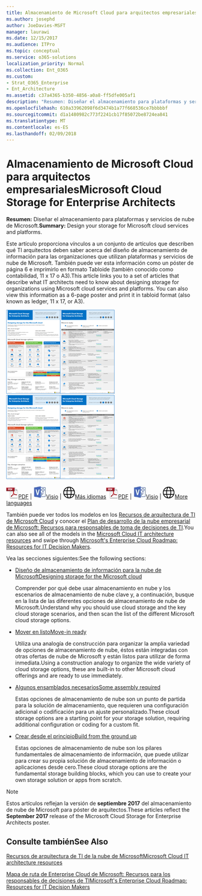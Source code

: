 ```yaml
---
title: Almacenamiento de Microsoft Cloud para arquitectos empresariales
ms.author: josephd
author: JoeDavies-MSFT
manager: laurawi
ms.date: 12/15/2017
ms.audience: ITPro
ms.topic: conceptual
ms.service: o365-solutions
localization_priority: Normal
ms.collection: Ent_O365
ms.custom:
- Strat_O365_Enterprise
- Ent_Architecture
ms.assetid: c37a4365-b350-4856-a0a8-ff5dfe005af1
description: "Resumen: Diseñar el almacenamiento para plataformas y servicios de nube de Microsoft."
ms.openlocfilehash: 610a33962098f6d3474b1a77f668536ce7bbbbbf
ms.sourcegitcommit: d1a1480982c773f2241cb17f85072be8724ea841
ms.translationtype: MT
ms.contentlocale: es-ES
ms.lasthandoff: 02/09/2018
---
```

# <a name="microsoft-cloud-storage-for-enterprise-architects"></a><span data-ttu-id="27f4f-103">Almacenamiento de Microsoft Cloud para arquitectos empresariales</span><span class="sxs-lookup"><span data-stu-id="27f4f-103">Microsoft Cloud Storage for Enterprise Architects</span></span>

 <span data-ttu-id="27f4f-104">**Resumen:** Diseñar el almacenamiento para plataformas y servicios de nube de Microsoft.</span><span class="sxs-lookup"><span data-stu-id="27f4f-104">**Summary:** Design your storage for Microsoft cloud services and platforms.</span></span>
  
<span data-ttu-id="27f4f-p101">Este artículo proporciona vínculos a un conjunto de artículos que describen qué TI arquitectos deben saber acerca del diseño de almacenamiento de información para las organizaciones que utilizan plataformas y servicios de nube de Microsoft. También puede ver esta información como un póster de página 6 e imprimirlo en formato Tabloide (también conocido como contabilidad, 11 x 17 o A3).</span><span class="sxs-lookup"><span data-stu-id="27f4f-p101">This article links you to a set of articles that describe what IT architects need to know about designing storage for organizations using Microsoft cloud services and platforms. You can also view this information as a 6-page poster and print it in tabloid format (also known as ledger, 11 x 17, or A3).</span></span>
  
<span data-ttu-id="27f4f-107">[![Imagen de miniatura para el modelo de almacenamiento de nube de Microsoft](images/0d4e2eb9-1109-4b3b-bf9e-2f3eff2e2cc4.png)  
](https://www.microsoft.com/download/details.aspx?id=49552)</span><span class="sxs-lookup"><span data-stu-id="27f4f-107">[![Thumb image for Microsoft cloud storage model](images/0d4e2eb9-1109-4b3b-bf9e-2f3eff2e2cc4.png)  
](https://www.microsoft.com/download/details.aspx?id=49552)</span></span>
  
<span data-ttu-id="27f4f-108">![Archivo PDF](images/ITPro_Other_PDFicon.png)[PDF](https://go.microsoft.com/fwlink/p/?linkid=842079) | ![Archivo de Visio](images/ITPro_Other_VisioIcon.jpg)[Visio](https://go.microsoft.com/fwlink/p/?linkid=842080) | ![Ver una página con versiones en otros idiomas](images/e16c992d-b0f8-48ae-bf44-db7a9fcaab9e.png)[Más idiomas](https://www.microsoft.com/download/details.aspx?id=49552)</span><span class="sxs-lookup"><span data-stu-id="27f4f-108">![PDF file](images/ITPro_Other_PDFicon.png)[PDF](https://go.microsoft.com/fwlink/p/?linkid=842079) | ![Visio file](images/ITPro_Other_VisioIcon.jpg)[Visio](https://go.microsoft.com/fwlink/p/?linkid=842080) | ![See a page with versions in additional languages](images/e16c992d-b0f8-48ae-bf44-db7a9fcaab9e.png)[More languages](https://www.microsoft.com/download/details.aspx?id=49552)</span></span>
  
<span data-ttu-id="27f4f-109">También puede ver todos los modelos en los [Recursos de arquitectura de TI de Microsoft Cloud](microsoft-cloud-it-architecture-resources.md) y conocer el [Plan de desarrollo de la nube empresarial de Microsoft: Recursos para responsables de toma de decisiones de TI](https://aka.ms/cloudarchitecture).</span><span class="sxs-lookup"><span data-stu-id="27f4f-109">You can also see all of the models in the [Microsoft Cloud IT architecture resources](microsoft-cloud-it-architecture-resources.md) and swipe through [Microsoft's Enterprise Cloud Roadmap: Resources for IT Decision Makers](https://aka.ms/cloudarchitecture).</span></span>
  
<span data-ttu-id="27f4f-110">Vea las secciones siguientes:</span><span class="sxs-lookup"><span data-stu-id="27f4f-110">See the following sections:</span></span>
  
- [<span data-ttu-id="27f4f-111">Diseño de almacenamiento de información para la nube de Microsoft</span><span class="sxs-lookup"><span data-stu-id="27f4f-111">Designing storage for the Microsoft cloud</span></span>](designing-storage-for-the-microsoft-cloud.md)
    
    <span data-ttu-id="27f4f-112">Comprender por qué debe usar almacenamiento en nube y los escenarios de almacenamiento de nube clave y, a continuación, busque en la lista de las diferentes opciones de almacenamiento de nube de Microsoft.</span><span class="sxs-lookup"><span data-stu-id="27f4f-112">Understand why you should use cloud storage and the key cloud storage scenarios, and then scan the list of the different Microsoft cloud storage options.</span></span>
    
- [<span data-ttu-id="27f4f-113">Mover en listo</span><span class="sxs-lookup"><span data-stu-id="27f4f-113">Move-in ready</span></span>](move-in-ready.md)
    
    <span data-ttu-id="27f4f-114">Utiliza una analogía de construcción para organizar la amplia variedad de opciones de almacenamiento de nube, éstos están integradas con otras ofertas de nube de Microsoft y están listos para utilizar de forma inmediata.</span><span class="sxs-lookup"><span data-stu-id="27f4f-114">Using a construction analogy to organize the wide variety of cloud storage options, these are built-in to other Microsoft cloud offerings and are ready to use immediately.</span></span>
    
- [<span data-ttu-id="27f4f-115">Algunos ensamblados necesarios</span><span class="sxs-lookup"><span data-stu-id="27f4f-115">Some assembly required</span></span>](some-assembly-required.md)
    
    <span data-ttu-id="27f4f-116">Estas opciones de almacenamiento de nube son un punto de partida para la solución de almacenamiento, que requieren una configuración adicional o codificación para un ajuste personalizado.</span><span class="sxs-lookup"><span data-stu-id="27f4f-116">These cloud storage options are a starting point for your storage solution, requiring additional configuration or coding for a custom fit.</span></span>
    
- [<span data-ttu-id="27f4f-117">Crear desde el principio</span><span class="sxs-lookup"><span data-stu-id="27f4f-117">Build from the ground up</span></span>](build-from-the-ground-up.md)
    
    <span data-ttu-id="27f4f-118">Estas opciones de almacenamiento de nube son los pilares fundamentales de almacenamiento de información, que puede utilizar para crear su propia solución de almacenamiento de información o aplicaciones desde cero.</span><span class="sxs-lookup"><span data-stu-id="27f4f-118">These cloud storage options are the fundamental storage building blocks, which you can use to create your own storage solution or apps from scratch.</span></span>
    
> [!NOTE]
> <span data-ttu-id="27f4f-119">Estos artículos reflejan la versión de **septiembre 2017** del almacenamiento de nube de Microsoft para póster de arquitectos.</span><span class="sxs-lookup"><span data-stu-id="27f4f-119">These articles reflect the **September 2017** release of the Microsoft Cloud Storage for Enterprise Architects poster.</span></span>
  
## <a name="see-also"></a><span data-ttu-id="27f4f-120">Consulte también</span><span class="sxs-lookup"><span data-stu-id="27f4f-120">See Also</span></span>

[<span data-ttu-id="27f4f-121">Recursos de arquitectura de TI de la nube de Microsoft</span><span class="sxs-lookup"><span data-stu-id="27f4f-121">Microsoft Cloud IT architecture resources</span></span>](microsoft-cloud-it-architecture-resources.md)

[<span data-ttu-id="27f4f-122">Mapa de ruta de Enterprise Cloud de Microsoft: Recursos para los responsables de decisiones de TI</span><span class="sxs-lookup"><span data-stu-id="27f4f-122">Microsoft's Enterprise Cloud Roadmap: Resources for IT Decision Makers</span></span>](https://sway.com/FJ2xsyWtkJc2taRD)



